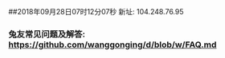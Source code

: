 ##2018年09月28日07时12分07秒 新址: 104.248.76.95
### 兔友常见问题及解答: https://github.com/wanggonging/d/blob/w/FAQ.md
